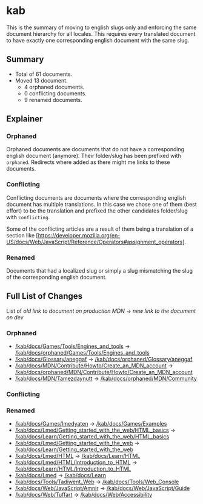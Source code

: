 # kab

This is the summary of moving to english slugs only and enforcing the same
document hierarchy for all locales. This requires every translated document to
have exactly one corresponding english document with the same slug.

## Summary

* Total of 61 documents.
* Moved 13 document.
  * 4 orphaned documents.
  * 0 conflicting documents.
  * 9 renamed documents.

## Explainer

### Orphaned

Orphaned documents are documents that do not have a corresponding english
document (anymore). Their folder/slug has been prefixed with `orphaned`.
Redirects where added as there might me links to these documents.

### Conflicting

Conflicting documents are documents where the corresponding english document has
multiple translations. In this case we chose one of them (best effort) to be the
translation and prefixed the other candidates folder/slug with `conflicting`.

Some of the conflicting articles are a result of them being a translation of a
section like
[https://developer.mozilla.org/en-US/docs/Web/JavaScript/Reference/Operators#assignment_operators].

### Renamed

Documents that had a localized slug or simply a slug mismatching the slug of the
corresponding english document.

## Full List of Changes

List of _old link to document on production MDN_
→ _new link to the document on dev_

### Orphaned

* [/kab/docs/Games/Tools/Engines_and_tools](https://developer.mozilla.org/kab/docs/Games/Tools/Engines_and_tools) → [/kab/docs/orphaned/Games/Tools/Engines_and_tools](https://unslugged.content.dev.mdn.mozit.cloud/kab/docs/orphaned/Games/Tools/Engines_and_tools)
* [/kab/docs/Glossary/aneggaf](https://developer.mozilla.org/kab/docs/Glossary/aneggaf) → [/kab/docs/orphaned/Glossary/aneggaf](https://unslugged.content.dev.mdn.mozit.cloud/kab/docs/orphaned/Glossary/aneggaf)
* [/kab/docs/MDN/Contribute/Howto/Create_an_MDN_account](https://developer.mozilla.org/kab/docs/MDN/Contribute/Howto/Create_an_MDN_account) → [/kab/docs/orphaned/MDN/Contribute/Howto/Create_an_MDN_account](https://unslugged.content.dev.mdn.mozit.cloud/kab/docs/orphaned/MDN/Contribute/Howto/Create_an_MDN_account)
* [/kab/docs/MDN/Tamezdaynutt](https://developer.mozilla.org/kab/docs/MDN/Tamezdaynutt) → [/kab/docs/orphaned/MDN/Community](https://unslugged.content.dev.mdn.mozit.cloud/kab/docs/orphaned/MDN/Community)

### Conflicting


### Renamed
* [/kab/docs/Games/Imedyaten](https://developer.mozilla.org/kab/docs/Games/Imedyaten) → [/kab/docs/Games/Examples](https://unslugged.content.dev.mdn.mozit.cloud/kab/docs/Games/Examples)
* [/kab/docs/Lmed/Getting_started_with_the_web/HTML_basics](https://developer.mozilla.org/kab/docs/Lmed/Getting_started_with_the_web/HTML_basics) → [/kab/docs/Learn/Getting_started_with_the_web/HTML_basics](https://unslugged.content.dev.mdn.mozit.cloud/kab/docs/Learn/Getting_started_with_the_web/HTML_basics)
* [/kab/docs/Lmed/Getting_started_with_the_web](https://developer.mozilla.org/kab/docs/Lmed/Getting_started_with_the_web) → [/kab/docs/Learn/Getting_started_with_the_web](https://unslugged.content.dev.mdn.mozit.cloud/kab/docs/Learn/Getting_started_with_the_web)
* [/kab/docs/Lmed/HTML](https://developer.mozilla.org/kab/docs/Lmed/HTML) → [/kab/docs/Learn/HTML](https://unslugged.content.dev.mdn.mozit.cloud/kab/docs/Learn/HTML)
* [/kab/docs/Lmed/HTML/Introduction_to_HTML](https://developer.mozilla.org/kab/docs/Lmed/HTML/Introduction_to_HTML) → [/kab/docs/Learn/HTML/Introduction_to_HTML](https://unslugged.content.dev.mdn.mozit.cloud/kab/docs/Learn/HTML/Introduction_to_HTML)
* [/kab/docs/Lmed](https://developer.mozilla.org/kab/docs/Lmed) → [/kab/docs/Learn](https://unslugged.content.dev.mdn.mozit.cloud/kab/docs/Learn)
* [/kab/docs/Tools/Tadiwent_Web](https://developer.mozilla.org/kab/docs/Tools/Tadiwent_Web) → [/kab/docs/Tools/Web_Console](https://unslugged.content.dev.mdn.mozit.cloud/kab/docs/Tools/Web_Console)
* [/kab/docs/Web/JavaScript/Amnir](https://developer.mozilla.org/kab/docs/Web/JavaScript/Amnir) → [/kab/docs/Web/JavaScript/Guide](https://unslugged.content.dev.mdn.mozit.cloud/kab/docs/Web/JavaScript/Guide)
* [/kab/docs/Web/Tuffart](https://developer.mozilla.org/kab/docs/Web/Tuffart) → [/kab/docs/Web/Accessibility](https://unslugged.content.dev.mdn.mozit.cloud/kab/docs/Web/Accessibility)
